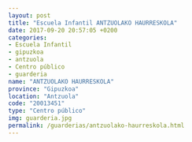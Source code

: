 ```yaml
---
layout: post
title: "Escuela Infantil ANTZUOLAKO HAURRESKOLA"
date: 2017-09-20 20:57:05 +0200
categories:
- Escuela Infantil
- gipuzkoa
- antzuola
- Centro público
- guarderia
name: "ANTZUOLAKO HAURRESKOLA"
province: "Gipuzkoa"
location: "Antzuola"
code: "20013451"
type: "Centro público"
img: guarderia.jpg
permalink: /guarderias/antzuolako-haurreskola.html
---
```

